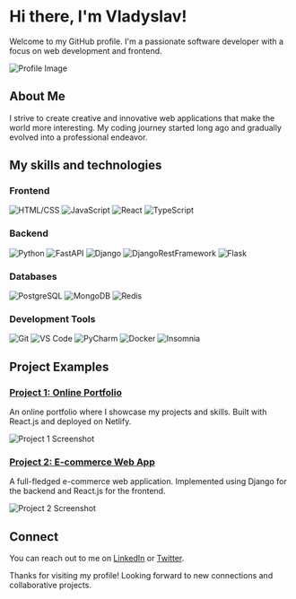 # Hi there, I'm Vladyslav!

Welcome to my GitHub profile. I'm a passionate software developer with a focus on web development and frontend.

![Profile Image](https://via.placeholder.com/150)

## About Me

I strive to create creative and innovative web applications that make the world more interesting. My coding journey started long ago and gradually evolved into a professional endeavor.

## My skills and technologies

### Frontend
![HTML/CSS](https://img.shields.io/badge/-HTML%2FCSS-1572B6?style=flat&logo=html5&logoColor=white)
![JavaScript](https://img.shields.io/badge/-JavaScript-F7DF1E?style=flat&logo=javascript&logoColor=black)
![React](https://img.shields.io/badge/-React-61DAFB?style=flat&logo=react&logoColor=black)
![TypeScript](https://img.shields.io/badge/-TypeScript-3178C6?style=flat&logo=typescript&logoColor=white)

### Backend
![Python](https://img.shields.io/badge/-Python-3776AB?style=flat&logo=python&logoColor=white)
![FastAPI](https://img.shields.io/badge/-FastAPI-009688?style=flat&logo=fastapi&logoColor=white)
![Django](https://img.shields.io/badge/-Django-092E20?style=flat&logo=django&logoColor=white)
![DjangoRestFramework](https://img.shields.io/badge/-Django%20Rest%20Framework-092E20?style=flat&logo=django&logoColor=white)
![Flask](https://img.shields.io/badge/-Flask-000000?style=flat&logo=flask&logoColor=white)

### Databases
![PostgreSQL](https://img.shields.io/badge/-PostgreSQL-336791?style=flat&logo=postgresql&logoColor=white)
![MongoDB](https://img.shields.io/badge/-MongoDB-47A248?style=flat&logo=mongodb&logoColor=white)
![Redis](https://img.shields.io/badge/-Redis-DC382D?style=flat&logo=redis&logoColor=white)

### Development Tools
![Git](https://img.shields.io/badge/-Git-F05032?style=flat&logo=git&logoColor=white)
![VS Code](https://img.shields.io/badge/-VS%20Code-007ACC?style=flat&logo=visual-studio-code&logoColor=white)
![PyCharm](https://img.shields.io/badge/-PyCharm-000000?style=flat&logo=pycharm&logoColor=white)
![Docker](https://img.shields.io/badge/-Docker-2496ED?style=flat&logo=docker&logoColor=white)
![Insomnia](https://img.shields.io/badge/-Insomnia-5849BE?style=flat&logo=insomnia&logoColor=white)

## Project Examples

### [Project 1: Online Portfolio](https://github.com/ClydeUrov/portfolio)

An online portfolio where I showcase my projects and skills. Built with React.js and deployed on Netlify.

![Project 1 Screenshot](https://via.placeholder.com/500x300)

### [Project 2: E-commerce Web App](https://github.com/ClydeUrov/e-commerce-app)

A full-fledged e-commerce web application. Implemented using Django for the backend and React.js for the frontend.

![Project 2 Screenshot](https://via.placeholder.com/500x300)

## Connect

You can reach out to me on [LinkedIn](https://www.linkedin.com/in/your-username) or [Twitter](https://twitter.com/your-username).

Thanks for visiting my profile! Looking forward to new connections and collaborative projects.
<!--
**ClydeUrov/ClydeUrov** is a ✨ _special_ ✨ repository because its `README.md` (this file) appears on your GitHub profile.

Here are some ideas to get you started:

- 🔭 I’m currently working on ...
- 🌱 I’m currently learning ...
- 👯 I’m looking to collaborate on ...
- 🤔 I’m looking for help with ...
- 💬 Ask me about ...
- 📫 How to reach me: ...
- 😄 Pronouns: ...
- ⚡ Fun fact: ...
-->
